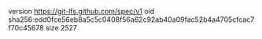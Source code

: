 version https://git-lfs.github.com/spec/v1
oid sha256:edd0fce56eb8a5c5c0408f56a62c92ab40a09fac52b4a4705cfcac7f70c45678
size 2527
